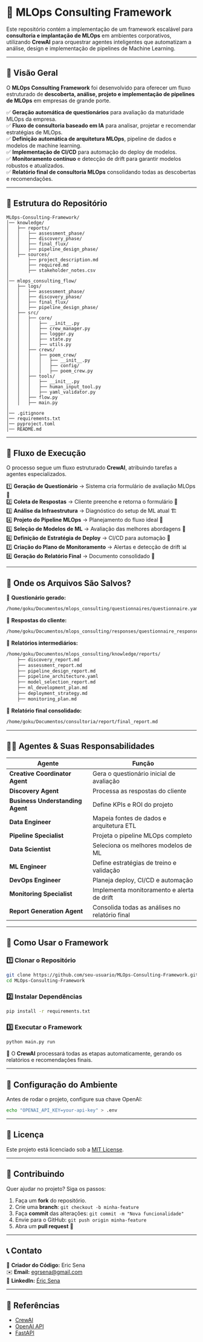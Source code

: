 # 🚀 MLOps Consulting Framework  

Este repositório contém a implementação de um framework escalável para **consultoria e implantação de MLOps** em ambientes corporativos, utilizando **CrewAI** para orquestrar agentes inteligentes que automatizam a análise, design e implementação de pipelines de Machine Learning.

---

## 📌 **Visão Geral**  

O **MLOps Consulting Framework** foi desenvolvido para oferecer um fluxo estruturado de **descoberta, análise, projeto e implementação de pipelines de MLOps** em empresas de grande porte.

✅ **Geração automática de questionários** para avaliação da maturidade MLOps da empresa.  
✅ **Fluxo de consultoria baseado em IA** para analisar, projetar e recomendar estratégias de MLOps.  
✅ **Definição automática de arquitetura MLOps**, pipeline de dados e modelos de machine learning.  
✅ **Implementação de CI/CD** para automação do deploy de modelos.  
✅ **Monitoramento contínuo** e detecção de drift para garantir modelos robustos e atualizados.  
✅ **Relatório final de consultoria MLOps** consolidando todas as descobertas e recomendações.  

---

## 📂 **Estrutura do Repositório**  

```
MLOps-Consulting-Framework/
│── knowledge/
│   ├── reports/
│   │   ├── assessment_phase/
│   │   ├── discovery_phase/
│   │   ├── final_flux/
│   │   ├── pipeline_design_phase/
│   ├── sources/
│       ├── project_description.md
│       ├── required.md
│       ├── stakeholder_notes.csv
│
│── mlops_consulting_flow/
│   ├── logs/
│   │   ├── assessment_phase/
│   │   ├── discovery_phase/
│   │   ├── final_flux/
│   │   ├── pipeline_design_phase/
│   ├── src/
│   │   ├── core/
│   │   │   ├── __init__.py
│   │   │   ├── crew_manager.py
│   │   │   ├── logger.py
│   │   │   ├── state.py
│   │   │   ├── utils.py
│   │   ├── crews/
│   │   │   ├── poem_crew/
│   │   │   │   ├── __init__.py
│   │   │   │   ├── config/
│   │   │   │   ├── poem_crew.py
│   │   ├── tools/
│   │   │   ├── __init__.py
│   │   │   ├── human_input_tool.py
│   │   │   ├── yaml_validator.py
│   │   ├── flow.py
│   │   ├── main.py
│
│── .gitignore
│── requirements.txt
│── pyproject.toml
│── README.md
```

---

## 🔄 **Fluxo de Execução**  

O processo segue um fluxo estruturado **CrewAI**, atribuindo tarefas a agentes especializados.

1️⃣ **Geração de Questionário** → Sistema cria formulário de avaliação MLOps 📄  
2️⃣ **Coleta de Respostas** → Cliente preenche e retorna o formulário 📝  
3️⃣ **Análise da Infraestrutura** → Diagnóstico do setup de ML atual 🏗️  
4️⃣ **Projeto do Pipeline MLOps** → Planejamento do fluxo ideal 🚀  
5️⃣ **Seleção de Modelos de ML** → Avaliação das melhores abordagens 🤖  
6️⃣ **Definição de Estratégia de Deploy** → CI/CD para automação 🔧  
7️⃣ **Criação do Plano de Monitoramento** → Alertas e detecção de drift 📊  
8️⃣ **Geração do Relatório Final** → Documento consolidado 📜  

---

## 📂 **Onde os Arquivos São Salvos?**  

📌 **Questionário gerado:**  
```bash
/home/goku/Documentos/mlops_consulting/questionnaires/questionnaire.yaml
```
📌 **Respostas do cliente:**  
```bash
/home/goku/Documentos/mlops_consulting/responses/questionnaire_responses.yaml
```
📌 **Relatórios intermediários:**  
```bash
/home/goku/Documentos/mlops_consulting/knowledge/reports/
    ├── discovery_report.md
    ├── assessment_report.md
    ├── pipeline_design_report.md
    ├── pipeline_architecture.yaml
    ├── model_selection_report.md
    ├── ml_development_plan.md
    ├── deployment_strategy.md
    ├── monitoring_plan.md
```
📌 **Relatório final consolidado:**  
```bash
/home/goku/Documentos/consultoria/report/final_report.md
```

---

## 👨‍💻 **Agentes & Suas Responsabilidades**  

| Agente | Função |
|--------|----------------|
| **Creative Coordinator Agent** | Gera o questionário inicial de avaliação |
| **Discovery Agent** | Processa as respostas do cliente |
| **Business Understanding Agent** | Define KPIs e ROI do projeto |
| **Data Engineer** | Mapeia fontes de dados e arquitetura ETL |
| **Pipeline Specialist** | Projeta o pipeline MLOps completo |
| **Data Scientist** | Seleciona os melhores modelos de ML |
| **ML Engineer** | Define estratégias de treino e validação |
| **DevOps Engineer** | Planeja deploy, CI/CD e automação |
| **Monitoring Specialist** | Implementa monitoramento e alerta de drift |
| **Report Generation Agent** | Consolida todas as análises no relatório final |

---

## 🚀 **Como Usar o Framework**  

### 1️⃣ Clonar o Repositório  
```bash
git clone https://github.com/seu-usuario/MLOps-Consulting-Framework.git
cd MLOps-Consulting-Framework
```

### 2️⃣ Instalar Dependências  
```bash
pip install -r requirements.txt
```

### 3️⃣ Executar o Framework  
```bash
python main.py run
```

📌 O **CrewAI** processará todas as etapas automaticamente, gerando os relatórios e recomendações finais.

---

## 🔑 **Configuração do Ambiente**  

Antes de rodar o projeto, configure sua chave OpenAI:  
```bash
echo "OPENAI_API_KEY=your-api-key" > .env
```

---

## 📜 **Licença**  

Este projeto está licenciado sob a [MIT License](LICENSE).

---

## 🤝 **Contribuindo**  

Quer ajudar no projeto? Siga os passos:  
1. Faça um **fork** do repositório.  
2. Crie uma **branch**: `git checkout -b minha-feature`  
3. Faça **commit** das alterações: `git commit -m "Nova funcionalidade"`  
4. Envie para o GitHub: `git push origin minha-feature`  
5. Abra um **pull request** 🚀  

---

## 📞 **Contato**  

📧 **Criador do Código:** Eric Sena  
✉️ **Email:** egrsena@gmail.com  
🔗 **LinkedIn:** [Éric Sena](https://www.linkedin.com/in/éric-sena/recent-activity/all/)  

---

## 🔗 **Referências**  

- [CrewAI](https://crewai.com)  
- [OpenAI API](https://beta.openai.com/)  
- [FastAPI](https://fastapi.tiangolo.com/)  
